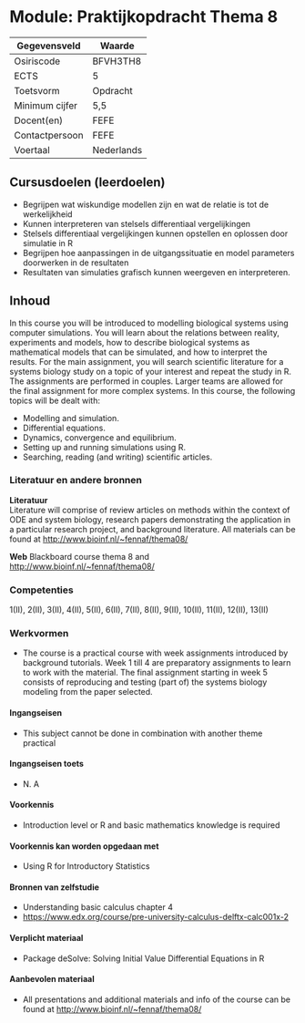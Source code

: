 # Module: Praktijkopdracht Thema 8

| Gegevensveld  | Waarde |
| ------------- | ------------- |
| Osiriscode  | BFVH3TH8  |
| ECTS  | 5 |
| Toetsvorm  | Opdracht |
| Minimum cijfer  | 5,5 |
| Docent(en)  | FEFE |
| Contactpersoon  | FEFE |
| Voertaal  | Nederlands |

## Cursusdoelen (leerdoelen)

- Begrijpen wat wiskundige modellen zijn en wat de relatie is tot de werkelijkheid
- Kunnen interpreteren van stelsels differentiaal vergelijkingen
- Stelsels differentiaal vergelijkingen kunnen opstellen en oplossen door simulatie in R
- Begrijpen hoe aanpassingen in de uitgangssituatie en model parameters doorwerken in de resultaten
- Resultaten van simulaties grafisch kunnen weergeven en interpreteren.

## Inhoud

In this course you will be introduced to modelling biological systems using computer simulations. You will learn about the relations between reality, experiments and models, how to describe biological systems as mathematical models that can be simulated, and how to interpret the results. For the main assignment, you will search scientific literature for a systems biology study on a topic of your interest and repeat the study in R. The assignments are performed in couples. Larger teams are allowed for the final assignment for more complex systems. In this course, the following topics will be dealt with:

- Modelling and simulation. 
- Differential equations. 
- Dynamics, convergence and equilibrium.
- Setting up and running simulations using R.
- Searching, reading (and writing) scientific articles.


### Literatuur en andere bronnen

**Literatuur**  
Literature will comprise of review articles on methods within the context of ODE and system biology, research papers demonstrating the application in a particular research project, and background literature. All materials can be found at http://www.bioinf.nl/~fennaf/thema08/

**Web**
Blackboard course thema 8 and  http://www.bioinf.nl/~fennaf/thema08/

### Competenties
1(II), 2(II), 3(II), 4(II), 5(II), 6(II), 7(II), 8(II), 9(II), 10(II), 11(II), 12(II), 13(II)

### Werkvormen  
- The course is a practical course with week assignments introduced by background tutorials. Week 1 till 4 are preparatory assignments to learn to work with the material. The final assignment starting in week 5 consists of reproducing and testing (part of) the systems biology modeling from the paper selected.


#### Ingangseisen 
- This subject cannot be done in combination with another theme practical

#### Ingangseisen toets
- N. A

#### Voorkennis
- Introduction level or R and basic mathematics knowledge is required

#### Voorkennis kan worden opgedaan met
- Using R for Introductory Statistics

#### Bronnen van zelfstudie
- Understanding basic calculus chapter 4
- https://www.edx.org/course/pre-university-calculus-delftx-calc001x-2

#### Verplicht materiaal
- Package deSolve: Solving Initial Value Differential Equations in R

#### Aanbevolen materiaal
- All presentations and additional materials and info of the course can be found at http://www.bioinf.nl/~fennaf/thema08/

